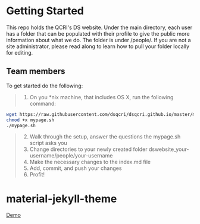 # Getting Started
This repo holds the QCRI's DS website. Under the main directory, each user has a folder that can be populated with their profile to give the public more information about what we do. The folder is under /people/. If you are not a site administrator, please read along to learn how to pull your folder locally for editing.

## Team members
To get started do the following:
> 1. On you *nix machine, that includes OS X, run the following command:
```bash
wget https://raw.githubusercontent.com/dsqcri/dsqcri.github.io/master/mypage.sh
chmod +x mypage.sh
./mypage.sh
```
> 2. Walk through the setup, answer the questions the mypage.sh script asks you
> 3. Change directories to your newly created folder dswebsite_your-username/people/your-username
> 4. Make the necessary changes to the index.md file
> 5. Add, commit, and push your changes
> 6. Profit!


# material-jekyll-theme
[Demo](http://alexcarpenter.me/material-jekyll-theme)

